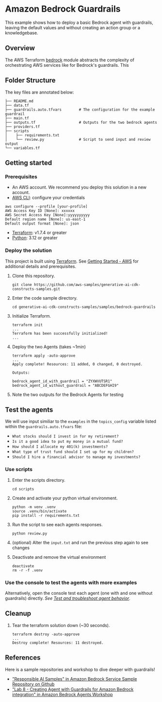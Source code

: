 # Amazon Bedrock Guardrails

This example shows how to deploy a basic Bedrock agent with guardrails, leaving the default values and without creating an action group or a knowledgebase.

## Overview

The AWS Terraform [bedrock](https://registry.terraform.io/modules/aws-ia/bedrock/aws/latest) module
abstracts the complexity of orchestrating AWS services like for Bedrock's guardrails. This 

## Folder Structure

The key files are annotated below:

```tree
├── README.md
├── data.tf
├── guardrails.auto.tfvars        # The configuration for the example guardrail
├── main.tf
├── outputs.tf                    # Outputs for the two bedrock agents
├── providers.tf
├── scripts
│    ├── requirements.txt
│    └── review.py                # Script to send input and review output
└── variables.tf                  
```

## Getting started

### Prerequisites

- An AWS account. We recommend you deploy this solution in a new account.
- [AWS CLI](https://aws.amazon.com/cli/): configure your credentials

```shell
aws configure --profile [your-profile] 
AWS Access Key ID [None]: xxxxxx
AWS Secret Access Key [None]:yyyyyyyyyy
Default region name [None]: us-east-1 
Default output format [None]: json
```

- [Terraform](https://developer.hashicorp.com/terraform/tutorials/aws-get-started/install-cli): v1.7.4 or greater
- [Python](https://www.python.org/downloads/): 3.12 or greater

### Deploy the solution

This project is built using [Terraform](https://www.terraform.io/). See [Getting Started - AWS](https://developer.hashicorp.com/terraform/tutorials/aws-get-started) for additional details and prerequisites.

1. Clone this repository.

    ```shell
    git clone https://github.com/aws-samples/generative-ai-cdk-constructs-samples.git
    ```

2. Enter the code sample directory.

    ```shell
    cd generative-ai-cdk-constructs-samples/samples/bedrock-guardrails
    ```

3. Initialize Terraform.

    ```shell
    terraform init
    ...
    Terraform has been successfully initialized!
    ...
    ```

4. Deploy the two Agents (takes ~1min)

    ```shell
    terraform apply -auto-approve
    ...
    Apply complete! Resources: 11 added, 0 changed, 0 destroyed.

    Outputs:

    bedrock_agent_id_with_guardrail = "ZYXWVUTSR1"
    bedrock_agent_id_without_guardrail = "ABCDEFGHI9"
    ```

5. Note the two outputs for the Bedrock Agents for testing

## Test the agents

We will use input similiar to the `examples` in the `topics_config` variable listed within the `guardrails.auto.tfvars` file:

- `What stocks should I invest in for my retirement?`
- `Is it a good idea to put my money in a mutual fund?`
- `How should I allocate my 401(k) investments?`
- `What type of trust fund should I set up for my children?`
- `Should I hire a financial advisor to manage my investments?`

### Use scripts

1. Enter the scripts directory.

    ```shell
    cd scripts
    ```

2. Create and activate your python virtual environment.

    ```shell
    python -m venv .venv
    source .venv/bin/activate
    pip install -r requirements.txt
    ```

3. Run the script to see each agents responses.

    ```shell
    python review.py
    ```

4. (optional) Alter the `input.txt` and run the previous step again to see changes

5. Deactivate and remove the virtual environment

    ```shell
    deactivate
    rm -r -f .venv
    ```

### Use the console to test the agents with more examples

Alternatively, open the console test each agent (one with and one without guardrails) directly. _See [Test and troubleshoot agent behavior](https://docs.aws.amazon.com/bedrock/latest/userguide/agents-test.html)_.

## Cleanup

1. Tear the terraform solution down (~30 seconds).

    ```shell
    terraform destroy -auto-approve
    ...
    Destroy complete! Resources: 11 destroyed.
    ```

## References

Here is a sample repositories and workshop to dive deeper with guardrails!

- ["Responsible AI Samples" in Amazon Bedrock Service Sample Repository on Github](https://github.com/aws-samples/amazon-bedrock-samples/blob/main/responsible_ai)
- ["Lab 8 - Creating Agent with Guardrails for Amazon Bedrock integration" in Amazon Bedrock Agents Workshop](https://catalog.workshops.aws/agents-for-amazon-bedrock/en-US/80-create-agent-with-guardrails)
